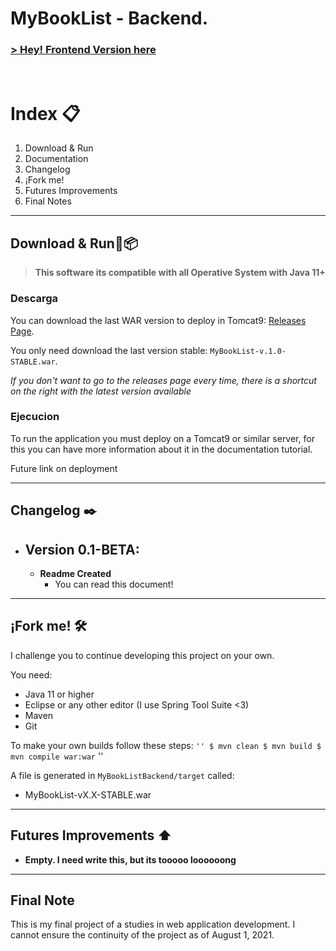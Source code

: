# MyBookList - Backend.

###  **[> Hey! Frontend Version here](https://github.com/rudahee/MyBookListFrontend)**


<br>

# Index 📋
1. Download & Run
2. Documentation
3. Changelog
4. ¡Fork me!
5. Futures Improvements
6. Final Notes


---

## **Download & Run🔧📦**

> **This software its compatible with all Operative System with Java 11+**

### **Descarga**
You can download the last WAR version to deploy in Tomcat9: [Releases Page](https://github.com/rudahee/MyBookListBackend/releases). 

You only need download the last version stable: `MyBookList-v.1.0-STABLE.war`.

_If you don't want to go to the releases page every time, there is a shortcut on the right with the latest version available_

### **Ejecucion**

To run the application you must deploy on a Tomcat9 or similar server, for this you can have more information about it in the documentation tutorial.

Future link on deployment

---

## **Changelog ✒️**

- ## Version 0.1-BETA:
  - **Readme Created** 
    - You can read this document!

---
## **¡Fork me! 🛠️**

I challenge you to continue developing this project on your own.

You need:
- Java 11 or higher
- Eclipse or any other editor (I use Spring Tool Suite <3)
- Maven
- Git

To make your own builds follow these steps:
`` ''
$ mvn clean
$ mvn build
$ mvn compile war:war
`` ''

A file is generated in `MyBookListBackend/target` called:
- MyBookList-vX.X-STABLE.war
----

## **Futures Improvements :arrow_up:**

- **Empty. I need write this, but its tooooo loooooong**

---
## **Final Note**

This is my final project of a studies in web application development. I cannot ensure the continuity of the project as of August 1, 2021.

